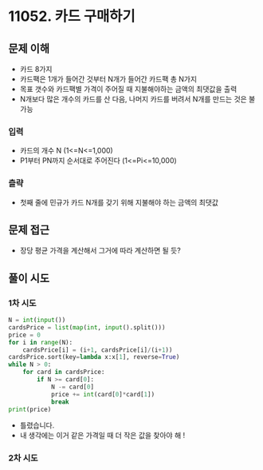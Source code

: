 # 11052. 카드 구매하기
## 문제 이해
* 카드 8가지
* 카드팩은 1개가 들어간 것부터 N개가 들어간 카드팩 총 N가지
* 목표 갯수와 카드팩별 가격이 주어질 때 지불해야하는 금액의 최댓값을 출력
* N개보다 많은 개수의 카드를 산 다음, 나머지 카드를 버려서 N개를 만드는 것은 불가능
### 입력
* 카드의 개수 N (1<=N<=1,000)
* P1부터 PN까지 순서대로 주어진다 (1<=Pi<=10,000)
### 츨략 
* 첫째 줄에 민규가 카드 N개를 갖기 위해 지불해야 하는 금액의 최댓값
## 문제 접근
* 장당 평균 가격을 계산해서 그거에 따라 계산하면 될 듯?
## 풀이 시도
### 1차 시도
```python
N = int(input())
cardsPrice = list(map(int, input().split()))
price = 0
for i in range(N):
    cardsPrice[i] = (i+1, cardsPrice[i]/(i+1))
cardsPrice.sort(key=lambda x:x[1], reverse=True)
while N > 0:
    for card in cardsPrice:
        if N >= card[0]:
            N -= card[0]
            price += int(card[0]*card[1])
            break
print(price)
```
* 틀렸습니다.
* 내 생각에는 이거 같은 가격일 때 더 작은 값을 찾아야 해 !
### 2차 시도
```python

```